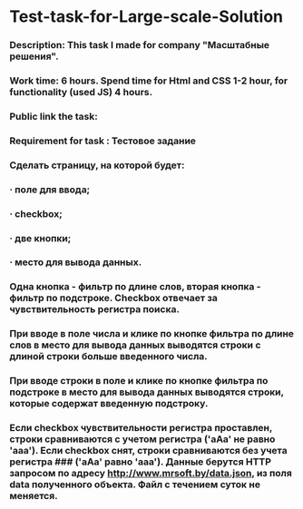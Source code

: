 # Test-task-for-Large-scale-Solution

### Description: This task I made for company "Масштабные решения".
### Work time: 6 hours. Spend time for Html and CSS 1-2 hour, for functionality (used JS) 4 hours.
### Public link the task: 

### Requirement for task : Тестовое задание
### Сделать страницу, на которой будет:
### · поле для ввода;
### · checkbox;
### · две кнопки;
### · место для вывода данных.
### Одна кнопка - фильтр по длине слов, вторая кнопка - фильтр по подстроке. Checkbox отвечает за чувствительность регистра поиска.
### При вводе в поле числа и клике по кнопке фильтра по длине слов в место для вывода данных выводятся строки с длиной строки больше введенного числа.
### При вводе строки в поле и клике по кнопке фильтра по подстроке в место для вывода данных выводятся строки, которые содержат введенную подстроку.
### Если checkbox чувствительности регистра проставлен, строки сравниваются с учетом регистра ('aAa' не равно 'aaa'). Если checkbox снят, строки сравниваются без учета регистра ### ('aAa' равно 'aaa'). Данные берутся HTTP запросом по адресу http://www.mrsoft.by/data.json, из поля data полученного объекта. Файл с течением суток не меняется.

